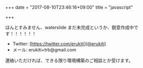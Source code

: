 +++
date = "2017-08-10T23:46:16+09:00"
title = "javascript"

+++

ほんとすみません、waterslide まだ未完成というか、鋭意作成中です！！！！！！

* Twitter: [https://twitter.com/erukiti](@erukiti)
* メール: erukiti<!-- -->+trb@<!-- -->gmail.com

連絡いただければ、できる限り環境構築のご相談とか受けます。
